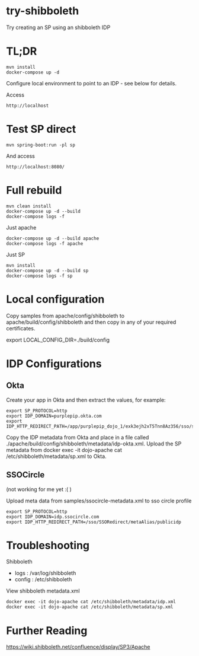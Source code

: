 # try-shibboleth

Try creating an SP using an shibboleth IDP

# TL;DR

    mvn install
    docker-compose up -d

Configure local environment to point to an IDP - see below for details.

Access

    http://localhost

# Test SP direct

    mvn spring-boot:run -pl sp

And access

    http://localhost:8080/

# Full rebuild

    mvn clean install
    docker-compose up -d --build
    docker-compose logs -f

Just apache

    docker-compose up -d --build apache
    docker-compose logs -f apache

Just SP

    mvn install
    docker-compose up -d --build sp
    docker-compose logs -f sp

# Local configuration

Copy samples from apache/config/shibboleth to apache/build/config/shibboleth and then copy in any of your required
certificates.

  export LOCAL_CONFIG_DIR=./build/config

# IDP Configurations

## Okta

Create your app in Okta and then extract the values, for example:

```
export SP_PROTOCOL=http
export IDP_DOMAIN=purplepip.okta.com
export IDP_HTTP_REDIRECT_PATH=/app/purplepip_dojo_1/exk3ejh2xT5Tnn8Az356/sso/saml
```

Copy the IDP metadata from Okta and place in a file called ./apache/build/config/shibboleth/metadata/idp-okta.xml.
Upload the SP metadata from docker exec -it dojo-apache cat /etc/shibboleth/metadata/sp.xml to Okta.

## SSOCircle

(not working for me yet :( )

Upload meta data from samples/ssocircle-metadata.xml to sso circle profile

```
export SP_PROTOCOL=http
export IDP_DOMAIN=idp.ssocircle.com
export IDP_HTTP_REDIRECT_PATH=/sso/SSORedirect/metaAlias/publicidp
```

# Troubleshooting

Shibboleth
* logs : /var/log/shibboleth
* config : /etc/shibboleth

View shibboleth metadata.xml

    docker exec -it dojo-apache cat /etc/shibboleth/metadata/idp.xml
    docker exec -it dojo-apache cat /etc/shibboleth/metadata/sp.xml

# Further Reading

https://wiki.shibboleth.net/confluence/display/SP3/Apache

